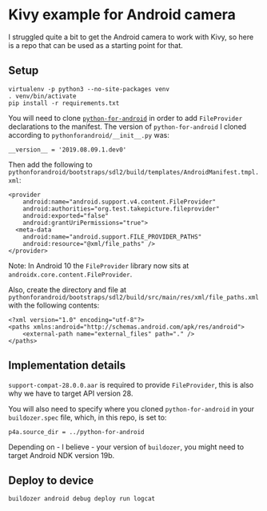 # Kivy example for Android camera

I struggled quite a bit to get the Android camera to work with Kivy, so here is a repo that can be used as a starting point for that.

## Setup

	virtualenv -p python3 --no-site-packages venv
	. venv/bin/activate
	pip install -r requirements.txt
	
You will need to clone [`python-for-android`](https://github.com/kivy/python-for-android) in order to add `FileProvider` declarations to the manifest.  The version of `python-for-android` I cloned according to `pythonforandroid/__init__.py` was:
	
    __version__ = '2019.08.09.1.dev0'

Then add the following to `pythonforandroid/bootstraps/sdl2/build/templates/AndroidManifest.tmpl.xml`:

	<provider
		android:name="android.support.v4.content.FileProvider"
		android:authorities="org.test.takepicture.fileprovider"
		android:exported="false"
		android:grantUriPermissions="true">
	  <meta-data
        android:name="android.support.FILE_PROVIDER_PATHS"
        android:resource="@xml/file_paths" />
	</provider>
	
Note:
In Android 10 the `FileProvider` library now sits at `androidx.core.content.FileProvider`.

Also, create the directory and file at `pythonforandroid/bootstraps/sdl2/build/src/main/res/xml/file_paths.xml` with the following contents:

    <?xml version="1.0" encoding="utf-8"?>
	<paths xmlns:android="http://schemas.android.com/apk/res/android">
        <external-path name="external_files" path="." />
	</paths>

## Implementation details

`support-compat-28.0.0.aar` is required to provide `FileProvider`, this is also why we have to target API version 28.

You will also need to specify where you cloned `python-for-android` in your `buildozer.spec` file, which, in this repo, is set to:

	p4a.source_dir = ../python-for-android

Depending on - I believe - your version of `buildozer`, you might need to target Android NDK version 19b.

## Deploy to device
	
	buildozer android debug deploy run logcat
